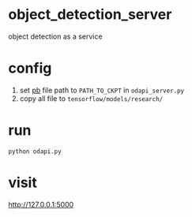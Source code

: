# object_detection_server
object detection as a service



# config
1. set <a href='https://github.com/tensorflow/models/blob/master/research/object_detection/g3doc/exporting_models.md' target='_blan' >pb</a> file path to ```PATH_TO_CKPT``` in ```odapi_server.py```
2. copy all file to ```tensorflow/models/research/```
 
 
# run 
```
python odapi.py
```


# visit
http://127.0.0.1:5000
